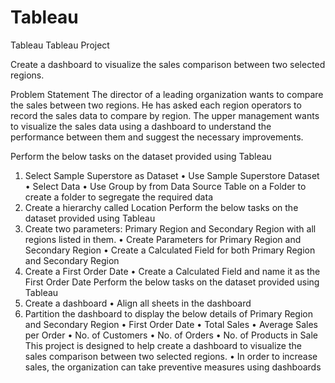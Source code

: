 # Tableau
Tableau
Tableau Project

Create a dashboard to visualize the sales comparison between two selected regions.

Problem Statement
The director of a leading organization wants to compare the sales between 
two regions. He has asked each region operators to record the sales data to 
compare by region. The upper management wants to visualize the sales data 
using a dashboard to understand the performance between them and 
suggest the necessary improvements.


Perform the below tasks on the dataset provided using Tableau
1. Select Sample Superstore as Dataset 
• Use Sample Superstore Dataset
• Select Data
• Use Group by from Data Source Table on a Folder to create a 
folder to segregate the required data 
2. Create a hierarchy called Location
Perform the below tasks on the dataset provided using Tableau
3. Create two parameters: Primary Region and Secondary Region with all 
regions listed in them.
• Create Parameters for Primary Region and Secondary Region
• Create a Calculated Field for both Primary Region and Secondary 
Region
4. Create a First Order Date
• Create a Calculated Field and name it as the First Order Date
Perform the below tasks on the dataset provided using Tableau
5. Create a dashboard
• Align all sheets in the dashboard
6. Partition the dashboard to display the below details of Primary Region 
and Secondary Region
• First Order Date
• Total Sales
• Average Sales per Order
• No. of Customers
• No. of Orders
• No. of Products in Sale
This project is designed to help create a dashboard to visualize the sales 
comparison between two selected regions.
• In order to increase sales, the organization can take preventive measures using 
dashboards
